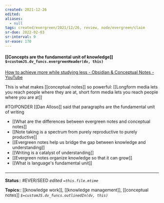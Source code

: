 ```yaml
---
created: 2021-12-26 
edited: 
aliases:
  - null
tags: created/evergreen/2021/12/26, review, node/evergreen/claim
sr-due: 2022-02-03
sr-interval: 9
sr-ease: 170
---
```


#### [[Concepts are the fundamental unit of knowledge]] `$=customJS.dv_funcs.evergreenHeader(dv, this)`

[How to achieve more while studying less - Obsidian & Conceptual Notes - YouTube](https://www.youtube.com/watch?v=MYJsGksojms)

This is what makes [[conceptual notes]] so powerful:
[[Longform media lets you reach people where they are at, short form media lets you reach people where you are at]]

#TO/PONDER [[Dan Alloso]] said that paragraphs are the fundamental unit of writing
- [[What are the differences between evergreen notes and conceptual notes]]
- [[Note taking is a spectrum from purely reproductive to purely productive]]
- [[Evergreen notes help us bridge the gap between knowledge and understanding]]
- [[Writing is a catalyst of understanding]]
- [[Evergreen notes organize knowledge so that it can grow]]
- [[What is language's fundamental unit]]

### <hr class="footnote"/>

**Status**:: #EVER/SEED 
*edited `=this.file.mtime`*

**Topics**:: [[knowledge work]], [[knowledge management]], [[conceptual notes]]
*`$=customJS.dv_funcs.outlinedIn(dv, this)`*
